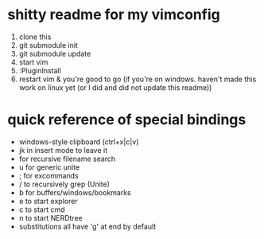 shitty readme for my vimconfig
==============================

1. clone this
2. git submodule init
3. git submodule update
4. start vim
5. :PluginInstall
6. restart vim & you're good to go (if you're on windows. haven't made this work on linux yet (or I did and did not update this readme))

# quick reference of special bindings
* windows-style clipboard (ctrl+x|c|v)
* jk in insert mode to leave it
* <C-p> for recursive filename search
* <space>u for generic unite
* <space>; for excommands
* <space>/ to recursively grep (Unite)
* <space>b for buffers/windows/bookmarks
* <space>e to start explorer
* <space>c to start cmd
* <space>n to start NERDtree
* substitutions all have 'g' at end by default

